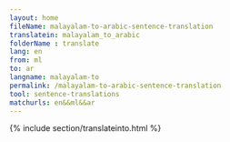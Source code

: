 ```yaml
---
layout: home
fileName: malayalam-to-arabic-sentence-translation
translatein: malayalam_to_arabic
folderName : translate
lang: en
from: ml
to: ar
langname: malayalam-to
permalink: /malayalam-to-arabic-sentence-translation
tool: sentence-translations
matchurls: en&&ml&&ar
---
```

{% include section/translateinto.html %}
